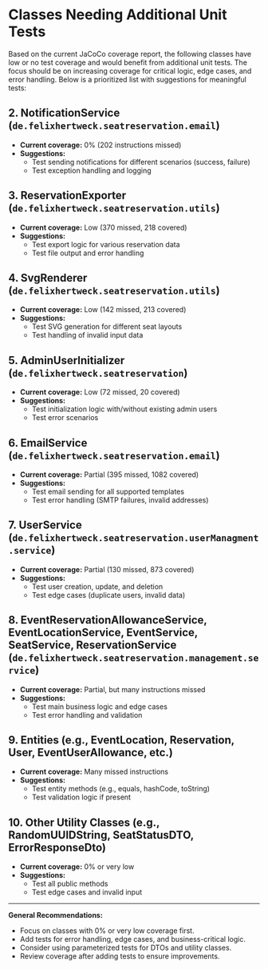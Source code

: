 # Classes Needing Additional Unit Tests

Based on the current JaCoCo coverage report, the following classes have low or no test coverage and would benefit from additional unit tests. The focus should be on increasing coverage for critical logic, edge cases, and error handling. Below is a prioritized list with suggestions for meaningful tests:

## 2. **NotificationService** (`de.felixhertweck.seatreservation.email`)
- **Current coverage:** 0% (202 instructions missed)
- **Suggestions:**
  - Test sending notifications for different scenarios (success, failure)
  - Test exception handling and logging

## 3. **ReservationExporter** (`de.felixhertweck.seatreservation.utils`)
- **Current coverage:** Low (370 missed, 218 covered)
- **Suggestions:**
  - Test export logic for various reservation data
  - Test file output and error handling

## 4. **SvgRenderer** (`de.felixhertweck.seatreservation.utils`)
- **Current coverage:** Low (142 missed, 213 covered)
- **Suggestions:**
  - Test SVG generation for different seat layouts
  - Test handling of invalid input data

## 5. **AdminUserInitializer** (`de.felixhertweck.seatreservation`)
- **Current coverage:** Low (72 missed, 20 covered)
- **Suggestions:**
  - Test initialization logic with/without existing admin users
  - Test error scenarios

## 6. **EmailService** (`de.felixhertweck.seatreservation.email`)
- **Current coverage:** Partial (395 missed, 1082 covered)
- **Suggestions:**
  - Test email sending for all supported templates
  - Test error handling (SMTP failures, invalid addresses)

## 7. **UserService** (`de.felixhertweck.seatreservation.userManagment.service`)
- **Current coverage:** Partial (130 missed, 873 covered)
- **Suggestions:**
  - Test user creation, update, and deletion
  - Test edge cases (duplicate users, invalid data)

## 8. **EventReservationAllowanceService, EventLocationService, EventService, SeatService, ReservationService** (`de.felixhertweck.seatreservation.management.service`)
- **Current coverage:** Partial, but many instructions missed
- **Suggestions:**
  - Test main business logic and edge cases
  - Test error handling and validation

## 9. **Entities (e.g., EventLocation, Reservation, User, EventUserAllowance, etc.)**
- **Current coverage:** Many missed instructions
- **Suggestions:**
  - Test entity methods (e.g., equals, hashCode, toString)
  - Test validation logic if present

## 10. **Other Utility Classes (e.g., RandomUUIDString, SeatStatusDTO, ErrorResponseDto)**
- **Current coverage:** 0% or very low
- **Suggestions:**
  - Test all public methods
  - Test edge cases and invalid input

---

**General Recommendations:**
- Focus on classes with 0% or very low coverage first.
- Add tests for error handling, edge cases, and business-critical logic.
- Consider using parameterized tests for DTOs and utility classes.
- Review coverage after adding tests to ensure improvements.
